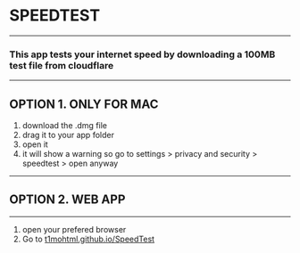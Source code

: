 # SPEEDTEST
---
### This app tests your internet speed by downloading a 100MB test file from cloudflare
---
## **OPTION 1. ONLY FOR MAC**   
1. download the .dmg file
2. drag it to your app folder
3. open it
4. it will show a warning so go to settings > privacy and security > speedtest > open anyway
---
## **OPTION 2. WEB APP**
---
1. open your prefered browser
2. Go to [t1mohtml.github.io/SpeedTest](t1mohtml.github.io/SpeedTest)